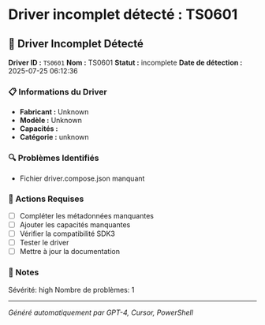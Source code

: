 # Driver incomplet détecté : TS0601

## 🚨 Driver Incomplet Détecté

**Driver ID :** `TS0601`
**Nom :** TS0601
**Statut :** incomplete
**Date de détection :** 2025-07-25 06:12:36

### 📋 Informations du Driver
- **Fabricant :** Unknown
- **Modèle :** Unknown
- **Capacités :** 
- **Catégorie :** unknown

### 🔍 Problèmes Identifiés
- Fichier driver.compose.json manquant

### 🎯 Actions Requises
- [ ] Compléter les métadonnées manquantes
- [ ] Ajouter les capacités manquantes
- [ ] Vérifier la compatibilité SDK3
- [ ] Tester le driver
- [ ] Mettre à jour la documentation

### 📝 Notes
Sévérité: high
Nombre de problèmes: 1

---
*Généré automatiquement par GPT-4, Cursor, PowerShell*

